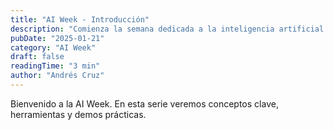 ```yaml
---
title: "AI Week - Introducción"
description: "Comienza la semana dedicada a la inteligencia artificial."
pubDate: "2025-01-21"
category: "AI Week"
draft: false
readingTime: "3 min"
author: "Andrés Cruz"
---
```


Bienvenido a la AI Week. En esta serie veremos conceptos clave, herramientas y demos prácticas.
